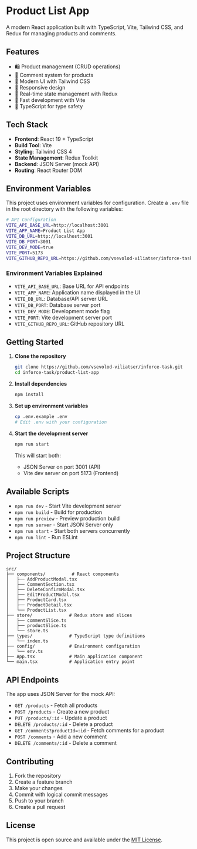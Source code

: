 # Product List App

A modern React application built with TypeScript, Vite, Tailwind CSS, and Redux for managing products and comments.

## Features

- 🛍️ Product management (CRUD operations)
- 💬 Comment system for products
- 🎨 Modern UI with Tailwind CSS
- 📱 Responsive design
- 🔄 Real-time state management with Redux
- 🚀 Fast development with Vite
- 🔧 TypeScript for type safety

## Tech Stack

- **Frontend**: React 19 + TypeScript
- **Build Tool**: Vite
- **Styling**: Tailwind CSS 4
- **State Management**: Redux Toolkit
- **Backend**: JSON Server (mock API)
- **Routing**: React Router DOM

## Environment Variables

This project uses environment variables for configuration. Create a `.env` file in the root directory with the following variables:

```bash
# API Configuration
VITE_API_BASE_URL=http://localhost:3001
VITE_APP_NAME=Product List App
VITE_DB_URL=http://localhost:3001
VITE_DB_PORT=3001
VITE_DEV_MODE=true
VITE_PORT=5173
VITE_GITHUB_REPO_URL=https://github.com/vsevolod-viliatser/inforce-task.git
```

### Environment Variables Explained

- `VITE_API_BASE_URL`: Base URL for API endpoints
- `VITE_APP_NAME`: Application name displayed in the UI
- `VITE_DB_URL`: Database/API server URL
- `VITE_DB_PORT`: Database server port
- `VITE_DEV_MODE`: Development mode flag
- `VITE_PORT`: Vite development server port
- `VITE_GITHUB_REPO_URL`: GitHub repository URL

## Getting Started

1. **Clone the repository**

   ```bash
   git clone https://github.com/vsevolod-viliatser/inforce-task.git
   cd inforce-task/product-list-app
   ```

2. **Install dependencies**

   ```bash
   npm install
   ```

3. **Set up environment variables**

   ```bash
   cp .env.example .env
   # Edit .env with your configuration
   ```

4. **Start the development server**

   ```bash
   npm run start
   ```

   This will start both:

   - JSON Server on port 3001 (API)
   - Vite dev server on port 5173 (Frontend)

## Available Scripts

- `npm run dev` - Start Vite development server
- `npm run build` - Build for production
- `npm run preview` - Preview production build
- `npm run server` - Start JSON Server only
- `npm run start` - Start both servers concurrently
- `npm run lint` - Run ESLint

## Project Structure

```
src/
├── components/          # React components
│   ├── AddProductModal.tsx
│   ├── CommentSection.tsx
│   ├── DeleteConfirmModal.tsx
│   ├── EditProductModal.tsx
│   ├── ProductCard.tsx
│   ├── ProductDetail.tsx
│   └── ProductList.tsx
├── store/              # Redux store and slices
│   ├── commentSlice.ts
│   ├── productSlice.ts
│   └── store.ts
├── types/              # TypeScript type definitions
│   └── index.ts
├── config/             # Environment configuration
│   └── env.ts
├── App.tsx             # Main application component
└── main.tsx            # Application entry point
```

## API Endpoints

The app uses JSON Server for the mock API:

- `GET /products` - Fetch all products
- `POST /products` - Create a new product
- `PUT /products/:id` - Update a product
- `DELETE /products/:id` - Delete a product
- `GET /comments?productId=:id` - Fetch comments for a product
- `POST /comments` - Add a new comment
- `DELETE /comments/:id` - Delete a comment

## Contributing

1. Fork the repository
2. Create a feature branch
3. Make your changes
4. Commit with logical commit messages
5. Push to your branch
6. Create a pull request

## License

This project is open source and available under the [MIT License](LICENSE).
